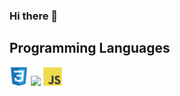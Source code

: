 ### Hi there 👋


## Programming Languages
 <img src = 'images/css.svg' width='30'/> 
 <img src = 'images/html.svg width='30'/> 
 <img src = 'images/js.svg' width='30'/> 
